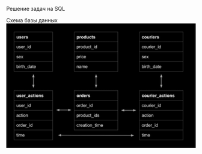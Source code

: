Решение задач на SQL

Схема базы данных
![Схема базы данных](https://github.com/thepokerr/-SQL/blob/main/1.jpg)

